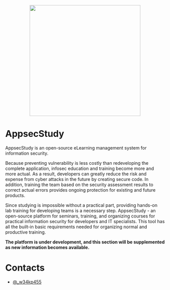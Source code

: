 <p align="center">
  <img src="https://github.com/zzzteph/appsec.study/blob/main/dev/logo.png?raw=true"  height="350">
</p>

# AppsecStudy


AppsecStudy is an open-source eLearning management system for information security. 

Because preventing vulnerability is less costly than redeveloping the complete application, infosec education and training become more and more actual. As a result, developers can greatly reduce the risk and expense from cyber attacks in the future by creating secure code. In addition, training the team based on the security assessment results to correct actual errors provides ongoing protection for existing and future products.

Since studying is impossible without a practical part, providing hands-on lab training for developing teams is a necessary step.
AppsecStudy - an open-source platform for seminars, training, and organizing courses for practical information security for developers and IT specialists. This tool has all the built-in basic requirements needed for organizing normal and productive training.



**The platform is under development, and this section will be supplemented as new information becomes available.**


# Contacts

- [@_w34kp455](https://twitter.com/w34kp455)